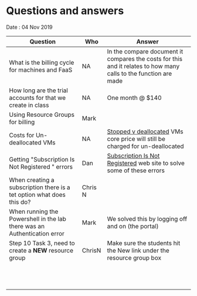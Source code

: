 # Questions and answers

Date : 04 Nov 2019

Question | Who | Answer
---|---|---
What is the billing cycle for machines and FaaS  | NA |   In the compare document it compares the costs for this and it relates to how many calls to the function are made 
How long are the trial accounts for that we create in class  | NA |  One month @ $140
Using Resource Groups for billing  | Mark |  
Costs for Un-deallocated VMs  | NA | [Stopped v deallocated](https://blogs.technet.microsoft.com/uspartner_ts2team/2014/10/10/azure-virtual-machines-stopping-versus-stopping-deallocating/) VMs core price will still be charged for un-deallocated
Getting "Subscription Is Not Registered " errors  | Dan  |  [Subscription Is Not Registered](https://aidanfinn.com/?p=21192) web site to solve some of these errors
When creating a subscription there is a tet option what does this do?  | Chris N |  
When running the Powershell in the lab there was an Authentication error   | Mark |  We solved this by logging off and on (the portal) 
Step 10 Task 3, need to create a **NEW** resource group  | ChrisN | Make sure the students hit the New link under the resource group box  
  |  |  
  |  |  
  |  |  
  |  |  
  |  |  
  |  |  
  |  |  
  |  |  
  |  |  
  |  |  
  |  |  
  |  |  
